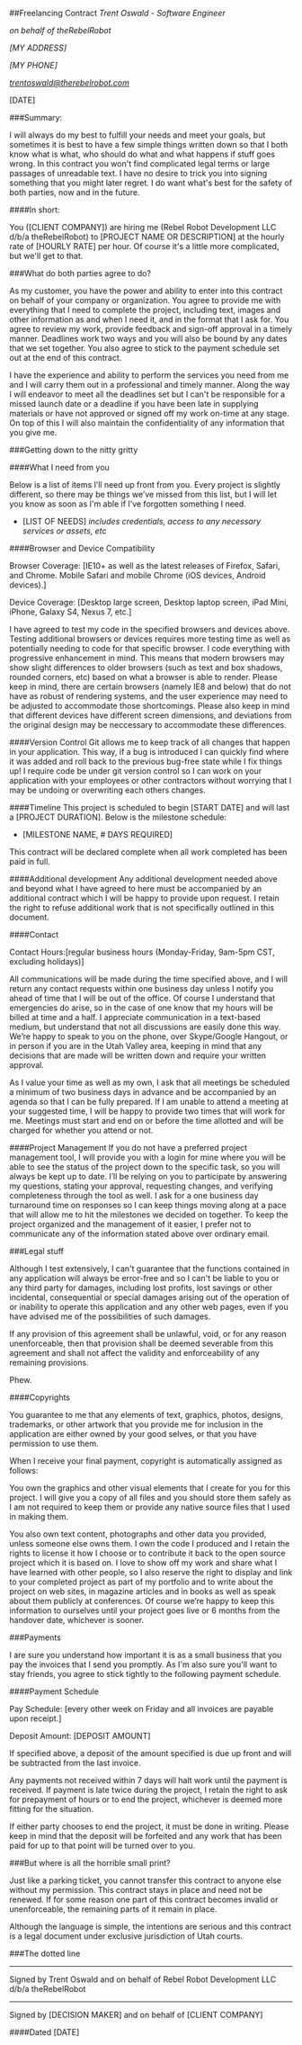 ##Freelancing Contract
*Trent Oswald - Software Engineer*

*on behalf of theRebelRobot*

*[MY ADDRESS]*

*[MY PHONE]*

*trentoswald@therebelrobot.com*

[DATE]

###Summary:

I will always do my best to fulfill your needs and meet your goals, but sometimes it is best to have a few simple things written down so that I both know what is what, who should do what and what happens if stuff goes wrong. In this contract you won't find complicated legal terms or large passages of unreadable text. I have no desire to trick you into signing something that you might later regret. I do want what's best for the safety of both parties, now and in the future.

####In short:

You ([CLIENT COMPANY]) are hiring me (Rebel Robot Development LLC d/b/a theRebelRobot) to [PROJECT NAME OR DESCRIPTION] at the hourly rate of [HOURLY RATE] per hour. Of course it's a little more complicated, but we'll get to that.

###What do both parties agree to do?

As my customer, you have the power and ability to enter into this contract on behalf of your company or organization. You agree to provide me with everything that I need to complete the project, including text, images and other information as and when I need it, and in the format that I ask for. You agree to review my work, provide feedback and sign-off approval in a timely manner. Deadlines work two ways and you will also be bound by any dates that we set together. You also agree to stick to the payment schedule set out at the end of this contract.

I have the experience and ability to perform the services you need from me and I will carry them out in a professional and timely manner. Along the way I will endeavor to meet all the deadlines set but I can't be responsible for a missed launch date or a deadline if you have been late in supplying materials or have not approved or signed off my work on-time at any stage. On top of this I will also maintain the confidentiality of any information that you give me.

###Getting down to the nitty gritty

####What I need from you

Below is a list of items I’ll need up front from you. Every project is slightly different, so there may be things we’ve missed from this list, but I will let you know as soon as I'm able if I’ve forgotten something I need.

* [LIST OF NEEDS] *includes credentials, access to any necessary services or assets, etc*

####Browser and Device Compatibility

Browser Coverage: [IE10+ as well as the latest releases of Firefox, Safari, and Chrome. Mobile Safari and mobile Chrome (iOS devices, Android devices).]

Device Coverage: [Desktop large screen, Desktop laptop screen, iPad Mini, iPhone, Galaxy S4, Nexus 7, etc.]

I have agreed to test my code in the specified browsers and devices above. Testing additional browsers or devices requires more testing time as well as potentially needing to code for that specific browser.
I code everything with progressive enhancement in mind. This means that modern browsers may show slight differences to older browsers (such as text and box shadows, rounded corners, etc) based on what a browser is able to render. Please keep in mind, there are certain browsers (namely IE8 and below) that do not have as robust of rendering systems, and the user experience may need to be adjusted to accommodate those shortcomings. Please also keep in mind that different devices have different screen dimensions, and deviations from the original design may be neccessary to accommodate these differences.

####Version Control
Git allows me to keep track of all changes that happen in your application. This way, if a bug is introduced I can quickly find where it was added and roll back to the previous bug-free state while I fix things up! I require code be under git version control so I can work on your application with your employees or other contractors without worrying that I may be undoing or overwriting each others changes.

####Timeline
This project is scheduled to begin [START DATE] and will last a [PROJECT DURATION].
Below is the milestone schedule:

* [MILESTONE NAME, # DAYS REQUIRED]

This contract will be declared complete when all work completed has been paid in full.

####Additional development
Any additional development needed above and beyond what I have agreed to here must be accompanied by an additional contract which I will be happy to provide upon request. I retain the right to refuse additional work that is not specifically outlined in this document.

####Contact

Contact Hours:[regular business hours (Monday-Friday, 9am-5pm CST, excluding holidays)]

All communications will be made during the time specified above, and I will return any contact requests within one business day unless I notify you ahead of time that I will be out of the office. Of course I understand that emergencies do arise, so in the case of one know that my hours will be billed at time and a half. I appreciate communication in a text-based medium, but understand that not all discussions are easily done this way. We’re happy to speak to you on the phone, over Skype/Google Hangout, or in person if you are in the Utah Valley area, keeping in mind that any decisions that are made will be written down and require your written approval.

As I value your time as well as my own, I ask that all meetings be scheduled a minimum of two business days in advance and be accompanied by an agenda so that I can be fully prepared. If I am unable to attend a meeting at your suggested time, I will be happy to provide two times that will work for me. Meetings must start and end on or before the time allotted and will be charged for whether you attend or not.

####Project Management
If you do not have a preferred project management tool, I will provide you with a login for mine where you will be able to see the status of the project down to the specific task, so you will always be kept up to date. I’ll be relying on you to participate by answering my questions, stating your approval, requesting changes, and verifying completeness through the tool as well. I ask for a one business day turnaround time on responses so I can keep things moving along at a pace that will allow me to hit the milestones we decided on together. 
To keep the project organized and the management of it easier, I prefer not to communicate any of the information stated above over ordinary email.

###Legal stuff

Although I test extensively, I can't guarantee that the functions contained in any application will always be error-free and so I can't be liable to you or any third party for damages, including lost profits, lost savings or other incidental, consequential or special damages arising out of the operation of or inability to operate this application and any other web pages, even if you have advised me of the possibilities of such damages.

If any provision of this agreement shall be unlawful, void, or for any reason unenforceable, then that provision shall be deemed severable from this agreement and shall not affect the validity and enforceability of any remaining provisions.

Phew.

####Copyrights

You guarantee to me that any elements of text, graphics, photos, designs, trademarks, or other artwork that you provide me for inclusion in the application are either owned by your good selves, or that you have permission to use them.

When I receive your final payment, copyright is automatically assigned as follows:

You own the graphics and other visual elements that I create for you for this project. I will give you a copy of all files and you should store them safely as I am not required to keep them or provide any native source files that I used in making them.

You also own text content, photographs and other data you provided, unless someone else owns them. I own the code I produced and I retain the rights to license it how I choose or to contribute it back to the open source project which it is based on.
I love to show off my work and share what I have learned with other people, so I also reserve the right to display and link to your completed project as part of my portfolio and to write about the project on web sites, in magazine articles and in books as well as speak about them publicly at conferences. Of course we’re happy to keep this information to ourselves until your project goes live or 6 months from the handover date, whichever is sooner.

###Payments

I are sure you understand how important it is as a small business that you pay the invoices that I send you promptly.  As I'm also sure you'll want to stay friends, you agree to stick tightly to the following payment schedule.

####Payment Schedule

Pay Schedule: [every other week on Friday and all invoices are payable upon receipt.]

Deposit Amount: [DEPOSIT AMOUNT]

If specified above, a deposit of the amount specified is due up front and will be subtracted from the last invoice.

Any payments not received within 7 days will halt work until the payment is received. If payment is late twice during the project, I retain the right to ask for prepayment of hours or to end the project, whichever is deemed more fitting for the situation.

If either party chooses to end the project, it must be done in writing. Please keep in mind that the deposit will be forfeited and any work that has been paid for up to that point will be turned over to you.

###But where is all the horrible small print?

Just like a parking ticket, you cannot transfer this contract to anyone else without my permission. This contract stays in place and need not be renewed. If for some reason one part of this contract becomes invalid or unenforceable, the remaining parts of it remain in place.

Although the language is simple, the intentions are serious and this contract is a legal document under exclusive jurisdiction of Utah courts.

###The dotted line


__________________________________________________
Signed by Trent Oswald and on behalf of Rebel Robot Development LLC d/b/a theRebelRobot


__________________________________________________
Signed by [DECISION MAKER] and on behalf of [CLIENT COMPANY]


####Dated [DATE]
